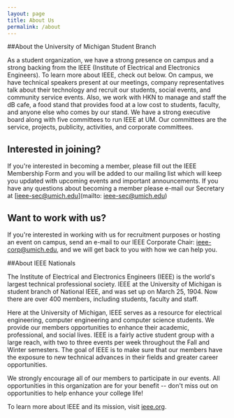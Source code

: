 ```yaml
---
layout: page
title: About Us
permalink: /about
---
```


##About the University of Michigan Student Branch

As a student organization, we have a strong presence on campus and a strong backing from the IEEE (Institute of Electrical and Electronics Engineers). To learn more about IEEE, check out below. On campus, we have technical speakers present at our meetings, company representatives talk about their technology and recruit our students, social events, and community service events. Also, we work with HKN to manage and staff the dB cafe, a food stand that provides food at a low cost to students, faculty, and anyone else who comes by our stand. We have a strong executive board along with five committees to run IEEE at UM. Our committees are the service, projects, publicity, activities, and corporate committees.

## Interested in joining?

If you're interested in becoming a member, please fill out the IEEE Membership Form and you will be added to our mailing list which will keep you updated with upcoming events and important announcements.
If you have any questions about becoming a member please e-mail our Secretary at [ieee-sec@umich.edu](mailto: ieee-sec@umich.edu)

## Want to work with us? 

If you're interested in working with us for recruitment purposes or hosting an event on campus, send an e-mail to our IEEE Corporate Chair: [ieee-corp@umich.edu](mailto:ieee-corp@umich.edu), and we will get back to you with how we can help you.

##About IEEE Nationals

The Institute of Electrical and Electronics Engineers (IEEE) is the world's largest technical professional society. IEEE at the University of Michigan is student branch of National IEEE, and was set up on March 25, 1904. Now there are over 400 members, including students, faculty and staff.

Here at the University of Michigan, IEEE serves as a resource for electrical engineering, computer engineering and computer science students. We provide our members opportunities to enhance their academic, professional, and social lives. IEEE is a fairly active student group with a large reach, with two to three events per week throughout the Fall and Winter semesters. The goal of IEEE is to make sure that our members have the exposure to new technical advances in their fields and greater career opportunities.

We strongly encourage all of our members to participate in our events. All opportunities in this organization are for your benefit -- don't miss out on opportunities to help enhance your college life!

To learn more about IEEE and its mission, visit [ieee.org](http://www.ieee.org).

